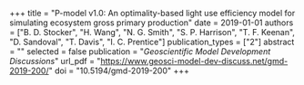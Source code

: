 +++
title = "P-model v1.0: An optimality-based light use efficiency model for simulating ecosystem gross primary production"
date = 2019-01-01
authors = ["B. D. Stocker", "H. Wang", "N. G. Smith", "S. P. Harrison", "T. F. Keenan", "D. Sandoval", "T. Davis", "I. C. Prentice"]
publication_types = ["2"]
abstract = ""
selected = false
publication = "*Geoscientific Model Development Discussions*"
url_pdf = "https://www.geosci-model-dev-discuss.net/gmd-2019-200/"
doi = "10.5194/gmd-2019-200"
+++

